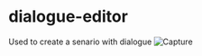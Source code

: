 # dialogue-editor
Used to create a senario with dialogue
![Capture](https://user-images.githubusercontent.com/36863148/108143539-f521c080-7095-11eb-855c-574185319763.PNG)
